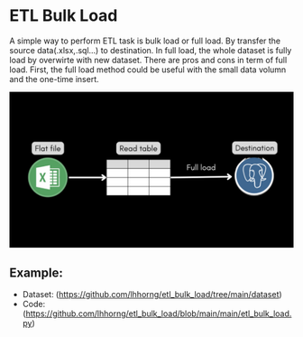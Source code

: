 # ETL Bulk Load

A simple way to perform ETL task is bulk load or full load. By transfer the source data(.xlsx,.sql...) to destination. 
In full load, the whole dataset is fully load by overwirte with new dataset. There are pros and cons in term of full load.
First, the full load method could be useful with the small data volumn and the one-time insert.

![full load flow](https://github.com/lhhorng/etl_bulk_load/blob/f48d0ad9e08755b24e1e9e061c8c85c187298f23/full_load_flow_png.PNG)



## Example:
- Dataset: (https://github.com/lhhorng/etl_bulk_load/tree/main/dataset)
- Code: (https://github.com/lhhorng/etl_bulk_load/blob/main/main/etl_bulk_load.py)



